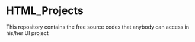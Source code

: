 # HTML_Projects
This repository contains the free source codes that anybody can access in his/her UI project
